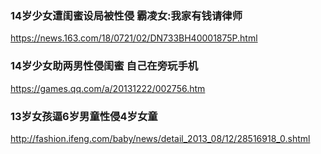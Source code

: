 ### 14岁少女遭闺蜜设局被性侵 霸凌女:我家有钱请律师
https://news.163.com/18/0721/02/DN733BH40001875P.html

### 14岁少女助两男性侵闺蜜 自己在旁玩手机
https://games.qq.com/a/20131222/002756.htm

### 13岁女孩逼6岁男童性侵4岁女童
http://fashion.ifeng.com/baby/news/detail_2013_08/12/28516918_0.shtml
